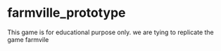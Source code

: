 # farmville_prototype
This game is for educational purpose only. we are tying to replicate the game farmvile
